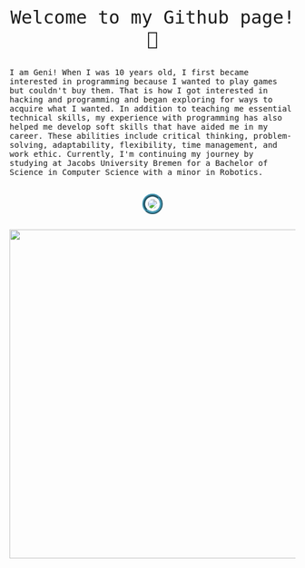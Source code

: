 <!-- Link for my preferred font family -->
<link rel="preconnect" href="https://fonts.googleapis.com">
<link rel="preconnect" href="https://fonts.gstatic.com" crossorigin>
<link href="https://fonts.googleapis.com/css2?family=Spline+Sans+Mono:wght@350&display=swap" rel="stylesheet">

<!-- Magic happens here... -->
<main style="font-family: 'Spline Sans Mono', monospace;">
    <p style="font-size: 2rem; text-align:center"> Welcome to my Github page! 👋 </p>
    <p>
        I am Geni! When I was 10 years old, I first became interested in programming because I wanted to play games but couldn't buy them. That is how I got interested in hacking and programming and began exploring for ways to acquire what I wanted. In addition to teaching me essential technical skills, my experience with programming has also helped me develop soft skills that have aided me in my career. These abilities include critical thinking, problem-solving, adaptability, flexibility, time management, and work ethic. Currently, I'm continuing my journey by studying at Jacobs University Bremen for a Bachelor of Science in Computer Science with a minor in Robotics.
    </p>
    </br>
    <div style="display: flex; justify-content: center;">
        <img src="https://media.tenor.com/vrFbK2_nYwoAAAAC/vaporwave.gif" style="border: 0.35rem ridge #479cb8; padding: 0.3rem ;border-radius: 7rem; margin-bottom: 0.7rem ">
    </div>
    </br>
    <div style="display: flex; justify-content: center;">
        <img src="https://github-readme-stats.vercel.app/api?username=gen1-m&show_icons=true&theme=ayu-mirage" width="580"/>
    </div>
    <!-- <img src="https://giffiles.alphacoders.com/124/124961.gif" -->
</main>


